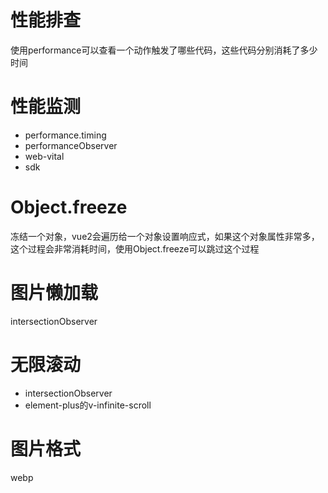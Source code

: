# 性能排查
使用performance可以查看一个动作触发了哪些代码，这些代码分别消耗了多少时间


# 性能监测
* performance.timing
* performanceObserver
* web-vital
* sdk

# Object.freeze
冻结一个对象，vue2会遍历给一个对象设置响应式，如果这个对象属性非常多，这个过程会非常消耗时间，使用Object.freeze可以跳过这个过程

# 图片懒加载
intersectionObserver


# 无限滚动
* intersectionObserver
* element-plus的v-infinite-scroll

# 图片格式
webp
